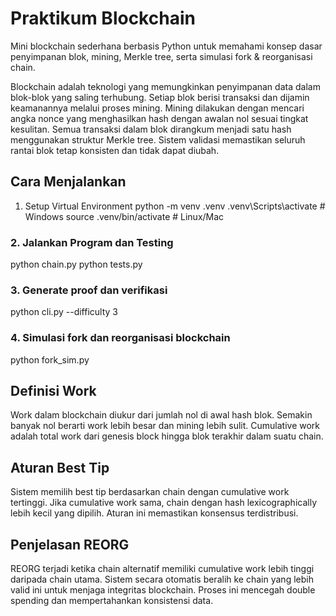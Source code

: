 # Praktikum Blockchain

Mini blockchain sederhana berbasis Python untuk memahami konsep dasar penyimpanan blok, mining, Merkle tree, serta simulasi fork & reorganisasi chain.  

Blockchain adalah teknologi yang memungkinkan penyimpanan data dalam blok-blok yang saling terhubung. Setiap blok berisi transaksi dan dijamin keamanannya melalui proses mining. Mining dilakukan dengan mencari angka nonce yang menghasilkan hash dengan awalan nol sesuai tingkat kesulitan. Semua transaksi dalam blok dirangkum menjadi satu hash menggunakan struktur Merkle tree. Sistem validasi memastikan seluruh rantai blok tetap konsisten dan tidak dapat diubah.


## Cara Menjalankan

1. Setup Virtual Environment
python -m venv .venv
.venv\Scripts\activate   # Windows
source .venv/bin/activate  # Linux/Mac

### 2. Jalankan Program dan Testing
python chain.py
python tests.py

### 3. Generate proof dan verifikasi
python cli.py --difficulty 3

### 4. Simulasi fork dan reorganisasi blockchain
python fork_sim.py


## Definisi Work
Work dalam blockchain diukur dari jumlah nol di awal hash blok. Semakin banyak nol berarti work lebih besar dan mining lebih sulit. Cumulative work adalah total work dari genesis block hingga blok terakhir dalam suatu chain.

## Aturan Best Tip
Sistem memilih best tip berdasarkan chain dengan cumulative work tertinggi. Jika cumulative work sama, chain dengan hash lexicographically lebih kecil yang dipilih. Aturan ini memastikan konsensus terdistribusi.

## Penjelasan REORG
REORG terjadi ketika chain alternatif memiliki cumulative work lebih tinggi daripada chain utama. Sistem secara otomatis beralih ke chain yang lebih valid ini untuk menjaga integritas blockchain. Proses ini mencegah double spending dan mempertahankan konsistensi data.


